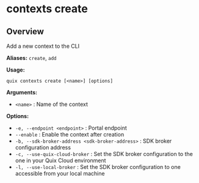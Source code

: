 # contexts create

## Overview

Add a new context to the CLI

**Aliases:** `create`, `add`

**Usage:**

```
quix contexts create [<name>] [options]
```

**Arguments:**

- `<name>` : Name of the context

**Options:**

- `-e, --endpoint <endpoint>` : Portal endpoint
- `--enable` : Enable the context after creation
- `-b, --sdk-broker-address <sdk-broker-address>` : SDK broker configuration address
- `-c, --use-quix-cloud-broker` : Set the SDK broker configuration to the one in your Quix Cloud environment
- `-l, --use-local-broker` : Set the SDK broker configuration to one accessible from your local machine

